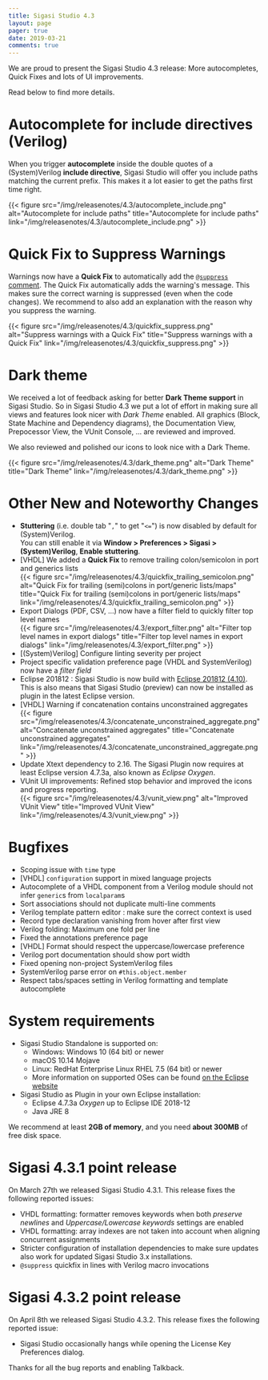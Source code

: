 ```yaml
---
title: Sigasi Studio 4.3
layout: page
pager: true
date: 2019-03-21
comments: true
---
```


We are proud to present the Sigasi Studio 4.3 release: More autocompletes, Quick Fixes and lots of UI improvements.

Read below to find more details.

# Autocomplete for include directives (Verilog)

When you trigger **autocomplete** inside the double quotes of a (System)Verilog **include directive**, Sigasi Studio will offer you include paths matching the current prefix. This makes it a lot easier to get the paths first time right.  

{{< figure src="/img/releasenotes/4.3/autocomplete_include.png" alt="Autocomplete for include paths" title="Autocomplete for include paths" link="/img/releasenotes/4.3/autocomplete_include.png" >}}

# Quick Fix to Suppress Warnings

Warnings now have a **Quick Fix** to automatically add the [`@suppress` comment](/manual/eclipse/linting#suppressing-warnings). The Quick Fix automatically adds the warning's message. This makes sure the correct warning is suppressed (even when the code changes). We recommend to also add an explanation with the reason why you suppress the warning.  

{{< figure src="/img/releasenotes/4.3/quickfix_suppress.png" alt="Suppress warnings with a Quick Fix" title="Suppress warnings with a Quick Fix" link="/img/releasenotes/4.3/quickfix_suppress.png" >}}

# Dark theme

We received a lot of feedback asking for better **Dark Theme support** in Sigasi Studio. So in Sigasi Studio 4.3 we put a lot of effort in making sure all views and features look nicer with *Dark Theme*
 enabled. All graphics (Block, State Machine and Dependency diagrams), the Documentation View, Prepocessor View, the VUnit Console, ... are reviewed and improved.

We also reviewed and polished our icons to look nice with a Dark Theme.  

{{< figure src="/img/releasenotes/4.3/dark_theme.png" alt="Dark Theme" title="Dark Theme" link="/img/releasenotes/4.3/dark_theme.png" >}}

# Other New and Noteworthy Changes

* **Stuttering** (i.e. double tab "`,`" to get "`<=`") is now disabled by default for (System)Verilog.  
  You can still enable it via **Window > Preferences > Sigasi > (System)Verilog**, **Enable stuttering**.
* \[VHDL] We added a **Quick Fix** to remove trailing colon/semicolon in port and generics lists  
  {{< figure src="/img/releasenotes/4.3/quickfix_trailing_semicolon.png" alt="Quick Fix for trailing (semi)colons in port/generic lists/maps" title="Quick Fix for trailing (semi)colons in port/generic lists/maps" link="/img/releasenotes/4.3/quickfix_trailing_semicolon.png" >}}
* Export Dialogs (PDF, CSV, ...) now have a filter field to quickly filter top level names  
 {{< figure src="/img/releasenotes/4.3/export_filter.png" alt="Filter top level names in export dialogs" title="Filter top level names in export dialogs" link="/img/releasenotes/4.3/export_filter.png" >}}
* \[(System)Verilog] Configure linting severity per project
* Project specific validation preference page (VHDL and SystemVerilog) now have a *filter field*
* Eclipse 201812 : Sigasi Studio is now build with [Eclipse 201812 (4.10)](https://www.eclipse.org/eclipse/news/4.10/platform.php). This is also means that Sigasi Studio (preview) can now be installed as plugin in the latest Eclipse version.
* \[VHDL] Warning if concatenation contains unconstrained aggregates  
{{< figure src="/img/releasenotes/4.3/concatenate_unconstrained_aggregate.png" alt="Concatenate unconstrained aggregates" title="Concatenate unconstrained aggregates" link="/img/releasenotes/4.3/concatenate_unconstrained_aggregate.png" >}}
* Update Xtext dependency to 2.16. The Sigasi Plugin now requires at least Eclipse version 4.7.3a, also known as *Eclipse Oxygen*.
* VUnit UI improvements: Refined stop behavior and improved the icons and progress reporting.  
{{< figure src="/img/releasenotes/4.3/vunit_view.png" alt="Improved VUnit View" title="Improved VUnit View" link="/img/releasenotes/4.3/vunit_view.png" >}}

# Bugfixes

- Scoping issue with `time` type
- \[VHDL] `configuration` support in mixed language projects
- Autocomplete of a VHDL component from a Verilog module should not infer `generic`s from `localparam`s
- Sort associations should not duplicate multi-line comments
- Verilog template pattern editor : make sure the correct context is used
- Record type declaration vanishing from hover after first view
- Verilog folding: Maximum one fold per line
- Fixed the annotations preference page
- \[VHDL] Format should respect the uppercase/lowercase preference
- Verilog port documentation should show port width
- Fixed opening non-project SystemVerilog files
- SystemVerilog parse error on `#this.object.member`
- Respect tabs/spaces setting in Verilog formatting and template autocomplete

# System requirements

* Sigasi Studio Standalone is supported on:
    * Windows: Windows 10 (64 bit) or newer
    * macOS 10.14 Mojave
    * Linux: RedHat Enterprise Linux RHEL 7.5 (64 bit) or newer
    * More information on supported OSes can be found [on the Eclipse website](https://www.eclipse.org/projects/project-plan.php?planurl=http://www.eclipse.org/eclipse/development/plans/eclipse_project_plan_4_10.xml#target_environments)
* Sigasi Studio as Plugin in your own Eclipse installation:
    * Eclipse 4.7.3a *Oxygen* up to Eclipse IDE 2018-12
    * Java JRE 8

We recommend at least **2GB of memory**, and you need **about 300MB** of free disk space.

# Sigasi 4.3.1 point release

On March 27th we released Sigasi Studio 4.3.1. This release fixes the following reported issues:

* VHDL formatting: formatter removes keywords when both *preserve newlines* and *Uppercase/Lowercase keywords* settings are enabled
* VHDL formatting: array indexes are not taken into account when aligning concurrent assignments
* Stricter configuration of installation dependencies to make sure updates also work for updated Sigasi Studio 3.x installations.
* `@suppress` quickfix in lines with Verilog macro invocations

# Sigasi 4.3.2 point release

On April 8th we released Sigasi Studio 4.3.2. This release fixes the following reported issue:

* Sigasi Studio occasionally hangs while opening the License Key Preferences dialog.

Thanks for all the bug reports and enabling Talkback.